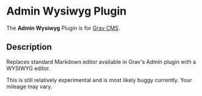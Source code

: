 # Admin Wysiwyg Plugin

The **Admin Wysiwyg** Plugin is for [Grav CMS](http://github.com/getgrav/grav).

## Description

Replaces standard Markdown editor available in Grav's Admin plugin with a WYSIWYG editor.

This is still relatively experimental and is most likely buggy currently. Your mileage may vary.